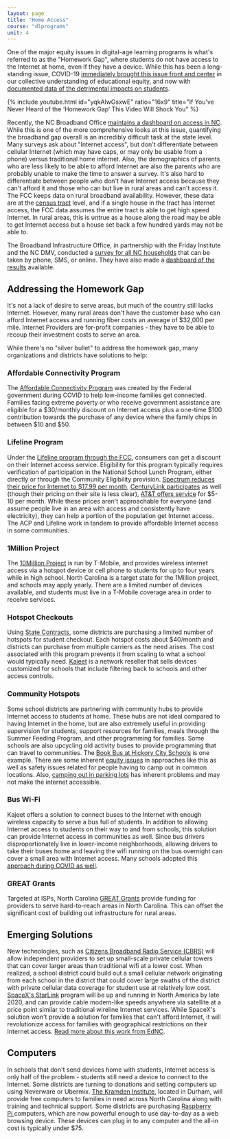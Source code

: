 ```yaml
---
layout: page
title: "Home Access"
course: "dlprograms"
unit: 4
---
```


One of the major equity issues in digital-age learning programs is what's referred to as the "Homework Gap", where students do not have access to the Internet at home, even if they have a device. While this has been a long-standing issue, COVID-19 [immediately brought this issue front and center][1] in our collective understanding of educational equity, and now with [documented data of the detrimental impacts on students](https://drive.google.com/file/d/1RKgq1zhbOD8iFqYdc7xpktb6-dlMypau/view).

{% include youtube.html id="yqkAlwGsxwE" ratio="16x9" title="If You’ve Never Heard of the ‘Homework Gap’ This Video Will Shock You" %}

Recently, the NC Broadband Office [maintains a dashboard on access in NC](https://www.ncbroadband.gov/data-reports). While this is one of the more comprehensive looks at this issue, quantifying the broadband gap overall is an incredibly difficult task at the state level. Many surveys ask about "Internet access", but don't differentiate between cellular Internet (which may have caps, or may only be usable from a phone) versus traditional home internet. Also, the demographics of parents who are less likely to be able to afford Internet are also the parents who are probably unable to make the time to answer a survey. It's also hard to differentiate between people who don't have Internet access because they can't afford it and those who can but live in rural areas and can't access it. The FCC keeps data on rural broadband availability. However, these data are at the [census tract][3] level, and if a single house in the tract has Internet access, the FCC data assumes the entire tract is able to get high speed Internet. In rural areas, this is untrue as a house along the road may be able to get Internet access but a house set back a few hundred yards may not be able to. 

The Broadband Infrastructure Office, in partnership with the Friday Institute and the NC DMV, conducted a [survey for all NC households](https://www.ncbroadband.gov/north-carolina-broadband-survey) that can be taken by phone, SMS, or online. They have also made a [dashboard of the results](https://www.ncbroadband.gov/broadband-survey/broadband-survey-dashboards) available. 

## Addressing the Homework Gap
It's not a lack of desire to serve areas, but much of the country still lacks Internet. However, many rural areas don't have the customer base who can afford Internet access and running fiber costs an average of $32,000 per mile. Internet Providers are for-profit companies - they have to be able to recoup their investment costs to serve an area. 

While there's no "silver bullet" to address the homework gap, many organizations and districts have solutions to help:

### Affordable Connectivity Program
The [Affordable Connectivity Program](https://www.fcc.gov/acp) was created by the Federal government during COVID to help low-income families get connected. Families facing extreme poverty or who receive government assistance are eligible for a $30/monthly discount on Internet access plus a one-time $100 contribution towards the purchase of any device where the family chips in between $10 and $50. 

### Lifeline Program
Under the [Lifeline program through the FCC][4], consumers can get a discount on their Internet access service. Eligibility for this program typically requires verification of participation in the National School Lunch Program, either directly or through the Community Eligibility provision. [Spectrum reduces their price for Internet to $17.99 per month][5], [CenturyLink participates][6] as well (though their pricing on their site is less clear), [AT&T offers service][7] for $5-10 per month. While these prices aren't approachable for everyone (and assume people live in an area with access and consistently have electricity), they can help a portion of the population get Internet access. The ACP and Lifeline work in tandem to provide affordable Internet access in some communities.

### 1Million Project
The [10Million Project][8] is run by T-Mobile, and provides wireless internet access via a hotspot device or cell phone to students for up to four years while in high school. North Carolina is a target state for the 1Million project, and schools may apply yearly. There are a limited number of devices available, and students must live in a T-Mobile coverage area in order to receive services.

### Hotspot Checkouts
Using [State Contracts][9], some districts are purchasing a limited number of hotspots for student checkout. Each hotspot costs about $40/month and districts can purchase from multiple carriers as the need arises. The cost associated with this program prevents it from scaling to what a school would typically need. [Kajeet][10] is a network reseller that sells devices customized for schools that include filtering back to schools and other access controls. 

### Community Hotspots
Some school districts are partnering with community hubs to provide Internet access to students at home. These hubs are not ideal compared to having Internet in the home, but are also extremely useful in providing supervision for students, support resources for families, meals through the Summer Feeding Program, and other programming for families. Some schools are also upcycling old activity buses to provide programming that can travel to communities. The [Book Bus at Hickory City Schools][11] is one example. There are some inherent [equity issues](https://www.usatoday.com/story/news/education/2020/04/01/coronavirus-internet-speed-broadband-online-learning-school-closures/5091051002/) in approaches like this as well as safety issues related for people having to camp out in common locations. Also, [camping out in parking lots](https://www.nytimes.com/2020/05/05/technology/parking-lots-wifi-coronavirus.html) has inherent problems and may not make the internet accessible.

### Bus Wi-Fi
Kajeet offers a solution to connect buses to the Internet with enough wireless capacity to serve a bus full of students. In addition to allowing Internet access to students on their way to and from schools, this solution can provide Internet access in communities as well. Since bus drivers disproportionately live in lower-income neighborhoods, allowing drivers to take their buses home and leaving the wifi running on the bus overnight can cover a small area with Internet access. Many schools adopted this [approach during COVID as well](https://www.ncbroadband.gov/covid-19/wi-fi-bus-partnership). 

### GREAT Grants 
Targeted at ISPs, North Carolina [GREAT Grants](https://www.ncbroadband.gov/grants/other-resources/great-grant-state) provide funding for providers to serve hard-to-reach areas in North Carolina. This can offset the significant cost of building out infrastructure for rural areas. 

## Emerging Solutions
New technologies, such as [Citizens Broadband Radio Service (CBRS)][13] will allow independent providers to set up small-scale private cellular towers that can cover larger areas than traditional wifi at a lower cost. When realized, a school district could build out a small cellular network originating from each school in the district that could cover large swaths of the district with private cellular data coverage for student use at relatively low cost. [SpaceX's StarLink][14] program will be up and running in North America by late 2020, and can provide cable modem-like speeds anywhere via satellite at a price point similar to traditional wireline Internet services. While SpaceX's solution won't provide a solution for families that can't afford Internet, it will revolutionize access for families with geographical restrictions on their Internet access. [Read more about this work from EdNC](https://www.ednc.org/hyde-county-two-new-solutions-age-old-problem-internet-broadband/).  

## Computers
In schools that don't send devices home with students, Internet access is only half of the problem - students still need a device to connect to the Internet. Some districts are turning to donations and setting computers up using Neverware or Ubermix. [The Kramden Institute][15], located in Durham, will provide free computers to families in need across North Carolina along with training and technical support. Some districts are purchasing [Raspberry Pi ][16]computers, which are now powerful enough to use day-to-day as a web browsing device. These devices can plug in to any computer and the all-in cost is typically under $75. 

[1]:	https://www.crpe.org/thelens/digital-divide-among-students-during-covid-19-who-has-access-who-doesnt
[2]:	https://www.ncbroadband.gov/wp-content/uploads/2019/02/Broadband-Homework-Gap-Report_2019-web.pdf
[3]:	https://libguides.lib.msu.edu/tracts
[4]:	https://www.lifelinesupport.org
[5]:	https://www.spectrum.com/browse/content/spectrum-internet-assist.html
[6]:	https://www.centurylink.com/aboutus/community/community-development/lifeline.html
[7]:	https://www.att.com/internet/access/
[8]:	https://www.t-mobile.com/business/education/project-10-million
[9]:	https://it.nc.gov/services/telecom/cellular-telephone
[10]:	https://www.kajeet.com/industries/education
[11]:	https://www.hickoryschools.net/departments/technology/instructional_technology/h_p_s_book_bus
[13]:	https://en.wikipedia.org/wiki/Citizens_Broadband_Radio_Service
[14]:	https://en.wikipedia.org/wiki/SpaceX_Starlink
[15]:	https://kramden.org
[16]:	http://raspberrypi.org
